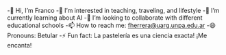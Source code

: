 -👋 Hi, I’m Franco
-👀 I’m interested in teaching, traveling, and lifestyle
-🌱 I’m currently learning about AI
-💞️ I’m looking to collaborate with different educational schools
-📫 How to reach me: fherrera@uarg.unpa.edu.ar
-😄 Pronouns: Betular
-⚡ Fun fact: La pastelería es una ciencia exacta! ¡Me encanta!

<!---
fherreraprog/fherreraprog is a ✨ special ✨ repository because its `README.md` (this file) appears on your GitHub profile.
You can click the Preview link to take a look at your changes.
--->
